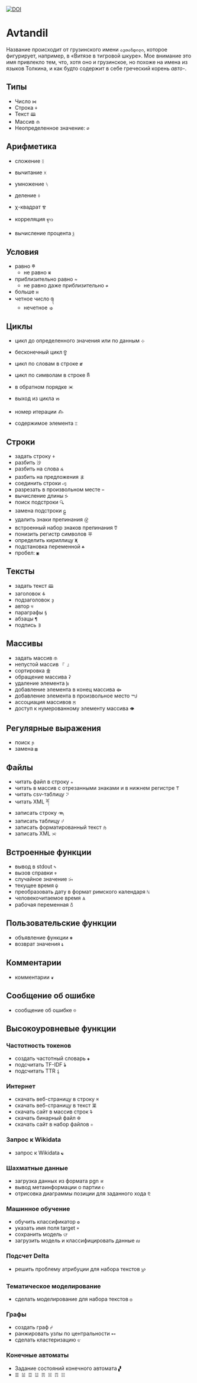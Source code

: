 [![DOI](https://zenodo.org/badge/DOI/10.5281/zenodo.12814595.svg)](https://doi.org/10.5281/zenodo.12814595)

# Avtandil

Название происходит от грузинского имени `ავთანდილი`, которое фигурирует, например, в «Витязе в тигровой шкуре». Мое внимание это имя привлекло тем, что, хотя оно и грузинское, но похоже на имена из языков Толкина, и как будто содержит в себе греческий корень *авто-*.

## Типы

* Число `⋈`
* Строка `⚘`
* Текст `🕮`
* Массив `ᜈ`
* Неопределенное значение: `∅`

## Арифметика

* сложение `ᛝ`
* вычитание `ᚸ`
* умножение `ᛪ`
* деление `ᛄ`

* χ-квадрат `Ⰺ`
* корреляция `ᬈ`
* вычисление процента `ѯ`

## Условия

* равно `𐄷`
    + не равно `𑚐`
* приблизительно равно `≈`
    + не равно даже приблизительно `≉`
* больше `អ`
* четное число `᭕`
    + нечетное `ゅ`

## Циклы

* цикл до определенного значения или по данным `⊹`
* бесконечный цикл `ਊ`
* цикл по словам в строке `ສ`
* цикл по символам в строке `𑚉`
* в обратном порядке `Ⱗ`
* выход из цикла `𑜐`

* номер итерации `𐂅`
* содержимое элемента `♖`

## Строки

* задать строку `⚘`
* разбить `沙`
* разбить на слова `𑜱`
* разбить на предложения `ま`
* соединить строки `𐎺`
* разрезать в произвольном месте `✂`
* вычисление длины `ᕘ`
* поиск подстроки `🔍︎`
* замена подстроки `ဠ`
* удалить знаки препинания `𑜹`
* встроенный набор знаков препинания `𐃨`
* понизить регистр символов `平`
* определить кириллицу `Җ`
* подстановка переменной `☘`
* пробел: `▣`

## Тексты

* задать текст `🕮`
* заголовок `𐂲`
* подзаголовок `ҙ`
* автор `ভ`
* параграфы `§`
* абзацы `¶`
* подпись `𐄨`

## Массивы

* задать массив `ᜈ`
* непустой массив `『 』`
* сортировка `金`
* обращение массива `ʡ`
* удаление элемента `խ`
* добавление элемента в конец массива `⟴`
* добавление элемента в произвольное место `ᙴ`
* ассоциация массивов `ਲ`
* доступ к нумерованному элементу массива `👁`

## Регулярные выражения

* поиск `ɲ`
* замена `▧`

## Файлы 

* читать файл в строку `✯`
* читать в массив с отрезанными знаками и в нижнем регистре `𐊚`
* читать csv-таблицу `⠝`
* читать XML `ཀོ`
* записать строку `𑜸`
* записать таблицу `⠞`
* записать форматированный текст `ℌ`
* записать XML `ᜁ`

## Встроенные функции

* вывод в stdout `✎`
* вызов справки `⚜`
* случайное значение `ᜅᜒ`
* текущее время `ῷ`
* преобразовать дату в формат римского календаря `ℕ`
* человекочитаемое время `Ѧ`
* рабочая переменная `𐃰`

## Пользовательские функции

* объявление функции `❃`
* возврат значения `𑚟`

## Комментарии

* комментарии `❦`

## Сообщение об ошибке

* сообщение об ошибке `☹`

## Высокоуровневые функции

### Частотность токенов

* создать частотный словарь `◈`
* подсчитать TF-IDF `𐂓`
* подсчитать TTR `į`

### Интернет

* скачать веб-страницу в строку `⌘`
* скачать веб-страницу в текст `枼`
* скачать сайт в массив строк `𐊙`
* скачать бинарный файл `𐃏`
* скачать сайт в набор файлов `⚛`

### Запрос к Wikidata

* запрос к Wikidata `☯`

### Шахматные данные

* загрузка данных из формата pgn `अ`
* вывод метаинформации о партии `☪`
* отрисовка диаграммы позиции для заданного хода `⅊`

### Машинное обучение

* обучить классификатор `❂`
* указать имя поля target `☀`
* сохранить модель `ଫ`
* загрузить модель и классифицировать данные `ល`

### Подсчет Delta

* решить проблему атрибуции для набора текстов `𑜗`

### Тематическое моделирование

* сделать моделирование для набора текстов `◎`

### Графы

* создать граф `☍`
* ранжировать узлы по центральности `⊷`
* сделать кластеризацию `ଝ`

### Конечные автоматы

* Задание состояний конечного автомата `▞`
* `☰ ☱ ☲ ☳ ☴ ☵ ☶ ☷`
